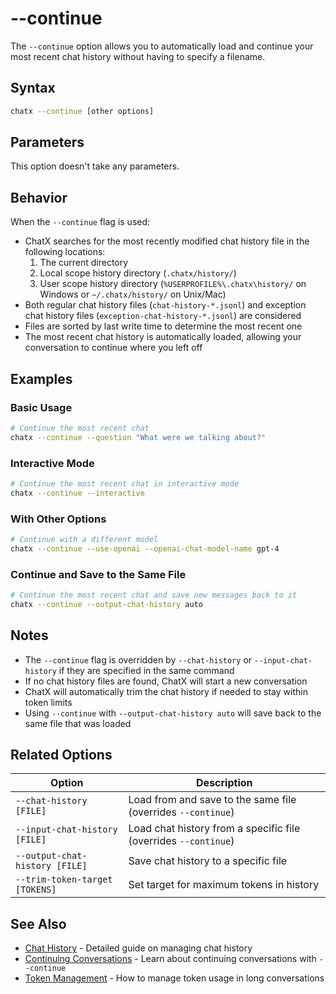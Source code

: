 # --continue

The `--continue` option allows you to automatically load and continue your most recent chat history without having to specify a filename.

## Syntax

```bash
chatx --continue [other options]
```

## Parameters

This option doesn't take any parameters.

## Behavior

When the `--continue` flag is used:

- ChatX searches for the most recently modified chat history file in the following locations:
  1. The current directory
  2. Local scope history directory (`.chatx/history/`)
  3. User scope history directory (`%USERPROFILE%\.chatx\history/` on Windows or `~/.chatx/history/` on Unix/Mac)
- Both regular chat history files (`chat-history-*.jsonl`) and exception chat history files (`exception-chat-history-*.jsonl`) are considered
- Files are sorted by last write time to determine the most recent one
- The most recent chat history is automatically loaded, allowing your conversation to continue where you left off

## Examples

### Basic Usage

```bash
# Continue the most recent chat
chatx --continue --question "What were we talking about?"
```

### Interactive Mode

```bash
# Continue the most recent chat in interactive mode
chatx --continue --interactive
```

### With Other Options

```bash
# Continue with a different model
chatx --continue --use-openai --openai-chat-model-name gpt-4
```

### Continue and Save to the Same File

```bash
# Continue the most recent chat and save new messages back to it
chatx --continue --output-chat-history auto
```

## Notes

- The `--continue` flag is overridden by `--chat-history` or `--input-chat-history` if they are specified in the same command
- If no chat history files are found, ChatX will start a new conversation
- ChatX will automatically trim the chat history if needed to stay within token limits
- Using `--continue` with `--output-chat-history auto` will save back to the same file that was loaded

## Related Options

| Option | Description |
|--------|-------------|
| `--chat-history [FILE]` | Load from and save to the same file (overrides `--continue`) |
| `--input-chat-history [FILE]` | Load chat history from a specific file (overrides `--continue`) |
| `--output-chat-history [FILE]` | Save chat history to a specific file |
| `--trim-token-target [TOKENS]` | Set target for maximum tokens in history |

## See Also

- [Chat History](../../usage/chat-history.md) - Detailed guide on managing chat history
- [Continuing Conversations](../../usage/chat-history.md#continuing-recent-conversations) - Learn about continuing conversations with `--continue`
- [Token Management](../../usage/chat-history.md#token-management) - How to manage token usage in long conversations